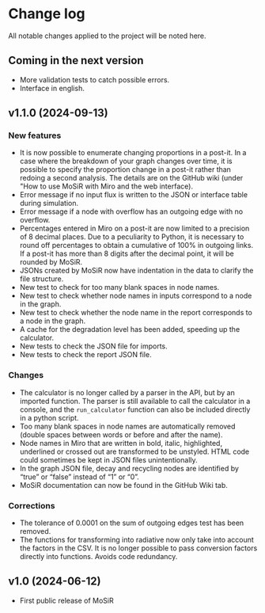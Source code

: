 # Change log
All notable changes applied to the project will be noted here.

## Coming in the next version
* More validation tests to catch possible errors.
* Interface in english.

## v1.1.0 (2024-09-13)
### New features
* It is now possible to enumerate changing proportions in a post-it. In a case where the breakdown of your graph changes over time, it is possible to specify the proportion change in a post-it rather than redoing a second analysis. The details are on the GitHub wiki (under "How to use MoSiR with Miro and the web interface). 
* Error message if no input flux is written to the JSON or interface table during simulation.
* Error message if a node with overflow has an outgoing edge with no overflow.
* Percentages entered in Miro on a post-it are now limited to a precision of 8 decimal places. Due to a peculiarity to Python, it is necessary to round off percentages to obtain a cumulative of 100% in outgoing links. If a post-it has more than 8 digits after the decimal point, it will be rounded by MoSiR. 
* JSONs created by MoSiR now have indentation in the data to clarify the file structure.
* New test to check for too many blank spaces in node names.
* New test to check whether node names in inputs correspond to a node in the graph.
* New test to check whether the node name in the report corresponds to a node in the graph.
* A cache for the degradation level has been added, speeding up the calculator.
* New tests to check the JSON file for imports.
* New tests to check the report JSON file.

### Changes
* The calculator is no longer called by a parser in the API, but by an imported function. The parser is still available to call the calculator in a console, and the `run_calculator` function can also be included directly in a python script.
* Too many blank spaces in node names are automatically removed (double spaces between words or before and after the name).
* Node names in Miro that are written in bold, italic, highlighted, underlined or crossed out are transformed to be unstyled. HTML code could sometimes be kept in JSON files unintentionally. 
* In the graph JSON file, decay and recycling nodes are identified by “true” or “false” instead of “1” or “0”.
* MoSiR documentation can now be found in the GitHub Wiki tab.

### Corrections
* The tolerance of 0.0001 on the sum of outgoing edges test has been removed.
* The functions for transforming into radiative now only take into account the factors in the CSV. It is no longer possible to pass conversion factors directly into functions. Avoids code redundancy.

## v1.0 (2024-06-12)
* First public release of MoSiR